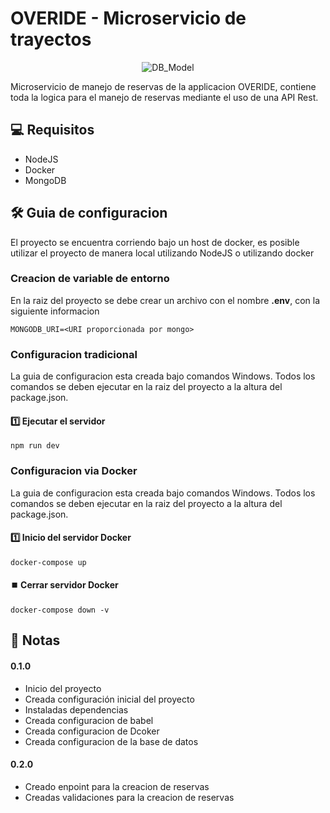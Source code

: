 # OVERIDE - Microservicio de trayectos

<p align="center">
  <img src="https://user-images.githubusercontent.com/78517969/143524803-79349663-f003-4be6-96b6-eacec147c07b.png" alt="DB_Model" />
  
</p>

Microservicio de manejo de reservas de la applicacion OVERIDE, contiene toda la logica para el manejo de reservas mediante el uso de una API Rest.

## 💻 Requisitos

* NodeJS
* Docker
* MongoDB

## 🛠️ Guia de configuracion

El proyecto se encuentra corriendo bajo un host de docker, es posible utilizar el proyecto de manera local utilizando NodeJS o utilizando docker

### Creacion de variable de entorno
En la raiz del proyecto se debe crear un archivo con el nombre **.env**, con la siguiente informacion

```
MONGODB_URI=<URI proporcionada por mongo>
```

### Configuracion tradicional
La guia de configuracion esta creada bajo comandos Windows. Todos los comandos se deben ejecutar en la raiz del proyecto a la altura del package.json.

#### 1️⃣ Ejecutar el servidor
```console
npm run dev
```

### Configuracion via Docker
La guia de configuracion esta creada bajo comandos Windows. Todos los comandos se deben ejecutar en la raiz del proyecto a la altura del package.json.

#### 1️⃣ Inicio del servidor Docker
```console
docker-compose up
```

#### ⏹️ Cerrar servidor Docker
```console
docker-compose down -v
```

## 📝 Notas

#### 0.1.0

* Inicio del proyecto
* Creada configuración inicial del proyecto
* Instaladas dependencias
* Creada configuracion de babel
* Creada configuracion de Dcoker
* Creada configuracion de la base de datos

#### 0.2.0

* Creado enpoint para la creacion de reservas
* Creadas validaciones para la creacion de reservas
